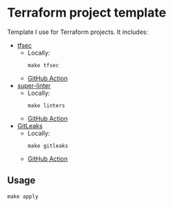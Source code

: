 # Terraform project template

Template I use for Terraform projects. It includes:

- [tfsec](https://github.com/aquasecurity/tfsec)
  - Locally:
    ```shell script
    make tfsec
    ```
  - [GitHub Action](.github/workflows/tfsec_pr_commenter.yaml)
- [super-linter](https://github.com/github/super-linter)
  - Locally:
    ```shell script
    make linters
    ```
  - [GitHub Action](.github/workflows/linters.yaml)
- [GitLeaks](https://github.com/zricethezav/gitleaks)
  - Locally:
    ```shell script
    make gitleaks
    ```
  - [GitHub Action](.github/workflows/gitleaks.yaml)

## Usage

```shell script
make apply
```
